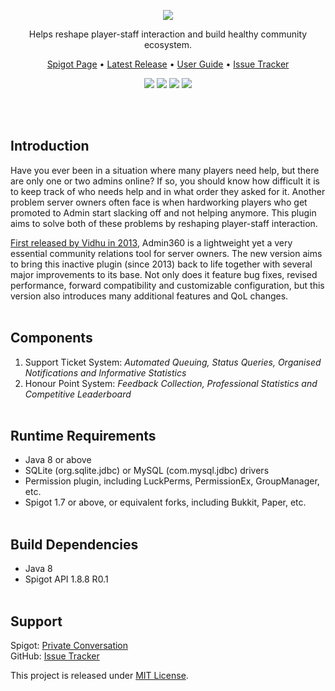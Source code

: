 <br><br>
<p align="center"><img src="https://i.imgur.com/xxVOyyN.png"></p>
<p align="center">Helps reshape player-staff interaction and build healthy community ecosystem.</p>

<p align="center">
    <a href="https://www.spigotmc.org/resources/admin360-reloaded.28285/">Spigot Page</a> •
    <a href="https://github.com/denniemok/Admin360-Reloaded/releases">Latest Release</a> •
    <a href="https://github.com/denniemok/Admin360-Reloaded/wiki">User Guide</a> •
    <a href="https://github.com/denniemok/Admin360-Reloaded/issues">Issue Tracker</a>
</p>

<p align="center">
    <img src="https://img.shields.io/badge/Version-8.1.2b-green"> <img src="https://img.shields.io/badge/Spigot-1.7+-lightgrey"> <img src="https://img.shields.io/badge/License-MIT-blue"> <img src="https://img.shields.io/badge/Language-Java-yellow">
</p><br><br>

## Introduction

Have you ever been in a situation where many players need help, but there are only one or two admins online? If so, you should know how difficult it is to keep track of who needs help and in what order they asked for it. Another problem server owners often face is when hardworking players who get promoted to Admin start slacking off and not helping anymore. This plugin aims to solve both of these problems by reshaping player-staff interaction.

[First released by Vidhu in 2013](https://dev.bukkit.org/bukkit-plugins/admin360/), Admin360 is a lightweight yet a very essential community relations tool for server owners. The new version aims to bring this inactive plugin (since 2013) back to life together with several major improvements to its base. Not only does it feature bug fixes, revised performance, forward compatibility and customizable configuration, but this version also introduces many additional features and QoL changes. <br><br>

## Components

1. Support Ticket System: _Automated Queuing, Status Queries, Organised Notifications and Informative Statistics_
2. Honour Point System: _Feedback Collection, Professional Statistics and Competitive Leaderboard_ <br><br>

## Runtime Requirements

- Java 8 or above
- SQLite (org.sqlite.jdbc) or MySQL (com.mysql.jdbc) drivers
- Permission plugin, including LuckPerms, PermissionEx, GroupManager, etc.
- Spigot 1.7 or above, or equivalent forks, including Bukkit, Paper, etc. <br><br>

## Build Dependencies

- Java 8
- Spigot API 1.8.8 R0.1 <br><br>

## Support

Spigot: [Private Conversation](https://www.spigotmc.org/members/jerryui.139798/) <br>
GitHub: [Issue Tracker](https://github.com/denniemok/Admin360-Reloaded/issues)

This project is released under [MIT License](https://opensource.org/license/mit/).
